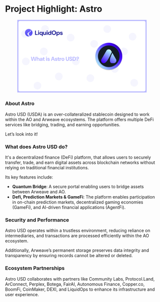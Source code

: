 # Project Highlight: Astro

<figure><img src="../.gitbook/assets/astro.png" alt=""><figcaption></figcaption></figure>

### About Astro

Astro USD (USDA) is an over-collateralized stablecoin designed to work within the AO and Arweave ecosystems. The platform offers multiple DeFi services like bridging, trading, and earning opportunities.

Let’s look into it!

### What does Astro USD do?

It's a decentralized finance (DeFi) platform, that allows users to securely transfer, trade, and earn digital assets across blockchain networks without relying on traditional financial institutions.&#x20;

Its key features include:&#x20;

* **Quantum Bridge**: A secure portal enabling users to bridge assets between Arweave and AO.
* **Defi, Prediction Markets & GameFi**:  The platform enables participation in on-chain prediction markets, decentralized gaming economies (GameFi), and AI-driven financial applications (AgentFi).

### Security and Performance

Astro USD operates within a trustless environment, reducing reliance on intermediaries, and transactions are processed efficiently within the AO ecosystem.&#x20;

Additionally, Arweave’s permanent storage preserves data integrity and transparency by ensuring records cannot be altered or deleted.

### Ecosystem Partnerships

Astro USD collaborates with partners like Community Labs, Protocol.Land, ArConnect, Perplex, Botega, FairAI, Autonomous Finance, Copper.co, BoomFi, CoinMaker, DEXI, and LiquidOps to enhance its infrastructure and user experience.
